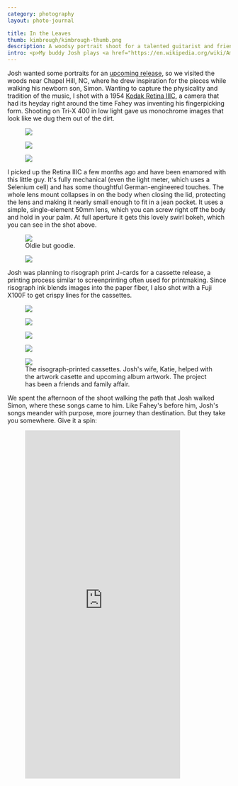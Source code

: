 ```yaml
---
category: photography
layout: photo-journal

title: In the Leaves
thumb: kimbrough/kimbrough-thumb.png
description: A woodsy portrait shoot for a talented guitarist and friend.
intro: <p>My buddy Josh plays <a href="https://en.wikipedia.org/wiki/American_primitive_guitar">American Primitive</a> fingerpicking guitar, a style pioneered by <a href="https://www.youtube.com/watch?v=ReW9uUYm-DA">John Fahey</a> in the 1950s. It's seen as a blend of minimalist avant-garde classical with traditional country blues sensibilities. At first listen you'd be forgiven for mistaking it as run-of-the-mill bluegrass instrumental music. But listen closer and you start to notice pattern and nuance, like the fractals of fern leaves. The music is intricate yet earthy, heady yet heartfelt. </p>
---
```


<p>Josh wanted some portraits for an <a href="https://www.sleepycatrec.com/josh-kimbrough">upcoming release</a>, so we visited the woods near Chapel Hill, NC, where he drew inspiration for the pieces while walking his newborn son, Simon. Wanting to capture the physicality and tradition of the music, I shot with a 1954 <a href="https://www.thatvintagelens.com/blog/2018/10/19/the-kodak-retina-iiic-review-of-the-finest-german-kodak">Kodak Retina IIIC</a>, a camera that had its heyday right around the time Fahey was inventing his fingerpicking form. Shooting on Tri-X 400 in low light gave us monochrome images that look like we dug them out of the dirt.</p>

<figure>
	<img src="/img/photography/kimbrough/kimbrough-2020-01_79.jpg">
</figure>

<figure class="content-width">
	<img src="/img/photography/kimbrough/kimbrough-2020-01_80.jpg">
</figure>

<figure>
	<img src="/img/photography/kimbrough/kimbrough-2020-01_78.jpg">
</figure>

<p>I picked up the Retina IIIC a few months ago and have been enamored with this little guy. It's fully mechanical (even the light meter, which uses a Selenium cell) and has some thoughtful German-engineered touches. The whole lens mount collapses in on the body when closing the lid, protecting the lens and making it nearly small enough to fit in a jean pocket. It uses a simple, single-element 50mm lens, which you can screw right off the body and hold in your palm. At full aperture it gets this lovely swirl bokeh, which you can see in the shot above.</p>

<figure class="content-width">
	<img src="/img/photography/kimbrough/kimbrough-retina.jpg">
	<figcaption>Oldie but goodie.</figcaption>
</figure>

<figure>
	<img src="/img/photography/kimbrough/kimbrough-2020-01_69.jpg">
</figure>

<p>Josh was planning to risograph print J-cards for a cassette release, a printing process similar to screenprinting often used for printmaking. Since risograph ink blends images into the paper fiber, I also shot with a Fuji X100F to get crispy lines for the cassettes. </p>

<figure class="almost-body-width">
	<img src="/img/photography/kimbrough/kimbrough-2020-01_34.jpg">
</figure>

<figure class="almost-body-width">
	<img src="/img/photography/kimbrough/kimbrough-2020-01_44.jpg">
</figure>

<div class="two-up-container">
	<figure>
		<img src="/img/photography/kimbrough/kimbrough-2020-01_14.jpg">
	</figure>
	<figure>
		<img src="/img/photography/kimbrough/kimbrough-2020-01_12.jpg">
	</figure>
</div>

<figure class="content-width no-mt">
	<img src="/img/photography/kimbrough/kimbrough-tapes.jpg">
	<figcaption>The risograph-printed cassettes. Josh's wife, Katie, helped with the artwork casette and upcoming album artwork. The  project has been a friends and family affair.</figcaption>
</figure>


<p>We spent the afternoon of the shoot walking the path that Josh walked Simon, where these songs came to him. Like Fahey's before him, Josh's songs meander with purpose, more journey than destination. But they take you somewhere. Give it a spin:</p>

<figure class="content-width">
	<iframe style="border: 0; width: 350px; height: 786px;" src="https://bandcamp.com/EmbeddedPlayer/album=4084887820/size=large/bgcol=ffffff/linkcol=333333/transparent=true/" seamless><a href="http://tompkinssquare.bandcamp.com/album/slither-soar-disappear">Slither, Soar &amp; Disappear by Josh Kimbrough</a></iframe>
</figure>















